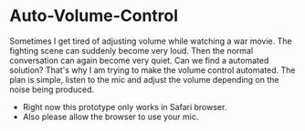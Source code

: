 # Auto-Volume-Control

Sometimes I get tired of adjusting volume while watching a war movie. The fighting scene can suddenly become very loud. Then the normal conversation can again become very quiet. Can we find a automated solution? That's why I am trying to make the volume control automated. The plan is simple, listen to the mic and adjust the volume depending on the noise being produced.

- Right now this prototype only works in Safari browser.
- Also please allow the browser to use your mic.
